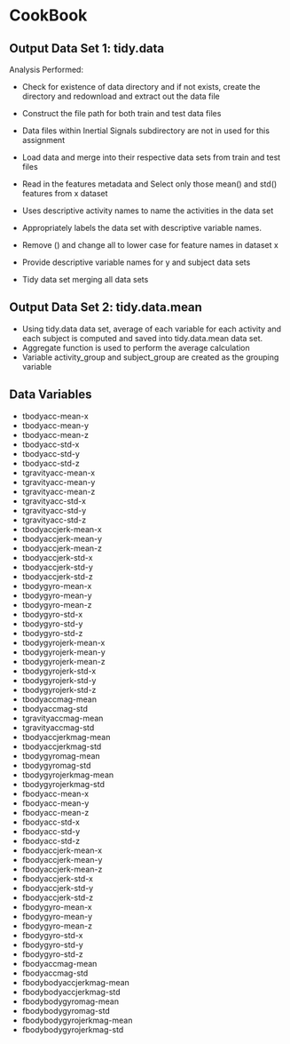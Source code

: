 # CookBook

## Output Data Set 1: tidy.data

Analysis Performed:
* Check for existence of data directory and if not exists, create the directory
and redownload and extract out the data file

* Construct the file path for both train and test data files
* Data files within Inertial Signals subdirectory are not in used for this assignment
* Load data and merge into their respective data sets from train and test files
* Read in the features metadata and Select only those mean() and std() features from x dataset
* Uses descriptive activity names to name the activities in the data set
* Appropriately labels the data set with descriptive variable names. 
* Remove () and change all to lower case for feature names in dataset x
* Provide descriptive variable names for y and subject data sets
* Tidy data set merging all data sets


## Output Data Set 2: tidy.data.mean

* Using tidy.data data set, average of each variable for each activity and each subject is computed and saved into tidy.data.mean data set. 
* Aggregate function is used to perform the average calculation
* Variable activity_group and subject_group are created as the grouping variable 


## Data Variables
* tbodyacc-mean-x
* tbodyacc-mean-y
* tbodyacc-mean-z
* tbodyacc-std-x
* tbodyacc-std-y
* tbodyacc-std-z
* tgravityacc-mean-x
* tgravityacc-mean-y
* tgravityacc-mean-z
* tgravityacc-std-x
* tgravityacc-std-y
* tgravityacc-std-z
* tbodyaccjerk-mean-x
* tbodyaccjerk-mean-y
* tbodyaccjerk-mean-z
* tbodyaccjerk-std-x
* tbodyaccjerk-std-y
* tbodyaccjerk-std-z
* tbodygyro-mean-x
* tbodygyro-mean-y
* tbodygyro-mean-z
* tbodygyro-std-x
* tbodygyro-std-y
* tbodygyro-std-z
* tbodygyrojerk-mean-x
* tbodygyrojerk-mean-y
* tbodygyrojerk-mean-z
* tbodygyrojerk-std-x
* tbodygyrojerk-std-y
* tbodygyrojerk-std-z
* tbodyaccmag-mean
* tbodyaccmag-std
* tgravityaccmag-mean
* tgravityaccmag-std
* tbodyaccjerkmag-mean
* tbodyaccjerkmag-std
* tbodygyromag-mean
* tbodygyromag-std
* tbodygyrojerkmag-mean
* tbodygyrojerkmag-std
* fbodyacc-mean-x
* fbodyacc-mean-y
* fbodyacc-mean-z
* fbodyacc-std-x
* fbodyacc-std-y
* fbodyacc-std-z
* fbodyaccjerk-mean-x
* fbodyaccjerk-mean-y
* fbodyaccjerk-mean-z
* fbodyaccjerk-std-x
* fbodyaccjerk-std-y
* fbodyaccjerk-std-z
* fbodygyro-mean-x
* fbodygyro-mean-y
* fbodygyro-mean-z
* fbodygyro-std-x
* fbodygyro-std-y
* fbodygyro-std-z
* fbodyaccmag-mean
* fbodyaccmag-std
* fbodybodyaccjerkmag-mean
* fbodybodyaccjerkmag-std
* fbodybodygyromag-mean
* fbodybodygyromag-std
* fbodybodygyrojerkmag-mean
* fbodybodygyrojerkmag-std


